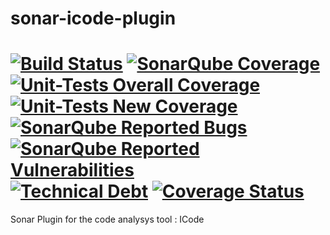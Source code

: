 # sonar-icode-plugin
[![Build Status](https://travis-ci.org/AT-NicolasMetivier/sonar-icode-plugin.svg?branch=master)](https://travis-ci.org/AT-NicolasMetivier/sonar-icode-plugin)
[![SonarQube Coverage](https://sonarcloud.io/api/badges/gate?key=com.ateno.sonar%3Asonar-test-plugin)](https://sonarcloud.io/dashboard?id=com.ateno.sonar%3Asonar-test-plugin)
[![Unit-Tests Overall Coverage](https://sonarcloud.io/api/badges/measure?key=org.sonar:sonar-test-plugin&metric=coverage&template=FLAT)](https://sonarcloud.io/dashboard?id=com.ateno.sonar%3Asonar-test-plugin)
[![Unit-Tests New Coverage](https://sonarcloud.io/api/badges/measure?key=org.sonar:sonar-test-plugin&metric=new_coverage&template=FLAT)](https://sonarcloud.io/dashboard?id=com.ateno.sonar%3Asonar-test-plugin)
[![SonarQube Reported Bugs](https://sonarcloud.io/api/badges/measure?key=org.sonar:sonar-test-plugin&metric=bugs&template=FLAT)](https://sonarcloud.io/dashboard?id=com.ateno.sonar%3Asonar-test-plugin)
[![SonarQube Reported Vulnerabilities](https://sonarcloud.io/api/badges/measure?key=org.sonar:sonar-test-plugin&metric=vulnerabilities&template=FLAT)](https://sonarcloud.io/dashboard?id=com.ateno.sonar%3Asonar-test-plugin)
[![Technical Debt](https://sonarcloud.io/api/badges/measure?key=org.sonar:sonar-test-plugin&metric=sqale_debt_ratio&template=FLAT)](https://sonarcloud.io/dashboard?id=com.ateno.sonar%3Asonar-test-plugin)
[![Coverage Status](https://coveralls.io/repos/github/AT-NicolasMetivier/sonar-test-plugin/badge.svg)](https://coveralls.io/github/AT-NicolasMetivier/sonar-test-plugin)
==========
Sonar Plugin for the code analysys tool : ICode
